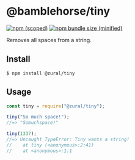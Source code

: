 # @bamblehorse/tiny

[![npm (scoped)](https://img.shields.io/npm/v/@bamblehorse/tiny.svg)](https://www.npmjs.com/package/@zural/tiny)
[![npm bundle size (minified)](https://img.shields.io/bundlephobia/min/@bamblehorse/tiny.svg)](https://www.npmjs.com/package/@zural/tiny)

Removes all spaces from a string.

## Install

```
$ npm install @zural/tiny
```

## Usage

```js
const tiny = require("@zural/tiny");

tiny("So much space!");
//=> "Somuchspace!"

tiny(1337);
//=> Uncaught TypeError: Tiny wants a string!
//    at tiny (<anonymous>:2:41)
//    at <anonymous>:1:1
```
